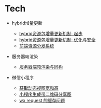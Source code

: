 # Tech

* hybrid增量更新
    * [hybrid资源包增量更新机制: 起步](201609/01.md)
    * [hybrid资源包增量更新机制: 优化与安全](201609/02.md)
    * [前端资源分发系统](201611/01.md)

* 服务器端渲染
	* [服务器端预渲染与同构](201703/01.md)
	
* 微信小程序
	* [获取动态视图宽和高](201707/01.md)
	* [小程序生成带二维码分享图](201709/01.md)
	* [wx.request 的缓存问题](201710/01.md)